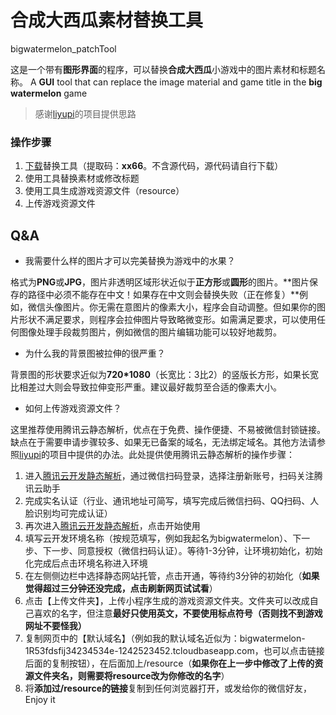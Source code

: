 # 合成大西瓜素材替换工具
bigwatermelon_patchTool

这是一个带有**图形界面**的程序，可以替换**合成大西瓜**小游戏中的图片素材和标题名称。
A **GUI** tool that can replace the image material and game title in the **big watermelon** game

> 感谢[liyupi](https://github.com/liyupi/daxigua)的项目提供思路

### 操作步骤

 1. [下载](https://pan.baidu.com/s/1-VrDa5h94YymE8sDna1zkQ)替换工具（提取码：**xx66**。不含源代码，源代码请自行下载）
 2. 使用工具替换素材或修改标题
 3. 使用工具生成游戏资源文件（resource）
 4. 上传游戏资源文件

## Q&A

 - 我需要什么样的图片才可以完美替换为游戏中的水果？
 
 格式为**PNG**或**JPG**，图片非透明区域形状近似于**正方形**或**圆形**的图片。**图片保存的路径中必须不能存在中文！如果存在中文则会替换失败（正在修复）**例如，微信头像图片。你无需在意图片的像素大小，程序会自动调整。但如果你的图片形状不满足要求，则程序会拉伸图片导致略微变形。如需满足要求，可以使用任何图像处理手段裁剪图片，例如微信的图片编辑功能可以较好地裁剪。
 
 - 为什么我的背景图被拉伸的很严重？
 
 背景图的形状要求近似为**720*1080**（长宽比：3比2）的竖版长方形，如果长宽比相差过大则会导致拉伸变形严重。建议最好裁剪至合适的像素大小。
 
 - 如何上传游戏资源文件？

这里推荐使用腾讯云静态解析，优点在于免费、操作便捷、不易被微信封锁链接。缺点在于需要申请步骤较多、如果无已备案的域名，无法绑定域名。其他方法请参照[liyupi](https://github.com/liyupi/daxigua)的项目中提供的办法。此处提供使用腾讯云静态解析的操作步骤：

 1. 进入[腾讯云开发静态解析](https://cloud.tencent.com/product/wh)，通过微信扫码登录，选择注册新账号，扫码关注腾讯云助手
 2. 完成实名认证（行业、通讯地址可简写，填写完成后微信扫码、QQ扫码、人脸识别均可完成认证）
 3. 再次进入[腾讯云开发静态解析](https://cloud.tencent.com/product/wh)，点击开始使用
 4. 填写云开发环境名称（按规范填写，例如我起名为bigwatermelon）、下一步、下一步、同意授权（微信扫码认证）。等待1-3分钟，让环境初始化，初始化完成后点击环境名称进入环境
 5. 在左侧侧边栏中选择静态网站托管，点击开通，等待约3分钟的初始化（**如果觉得超过三分钟还没完成，点击刷新网页试试看**）
 6. 点击【上传文件夹】，上传小程序生成的游戏资源文件夹。文件夹可以改成自己喜欢的名字，但注意**最好只使用英文，不要使用标点符号（否则找不到游戏网址不要怪我）**
 7. 复制网页中的【默认域名】（例如我的默认域名近似为：bigwatermelon-1R53fdsfij34234534e-1242523452.tcloudbaseapp.com，也可以点击链接后面的复制按钮），在后面加上/resource（**如果你在上一步中修改了上传的资源文件夹名，则需要将resource改为你修改的名字**）
 8. 将**添加过/resource的链接**复制到任何浏览器打开，或发给你的微信好友，Enjoy it
